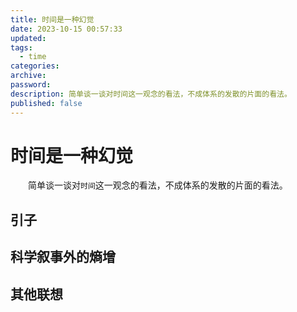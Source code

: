 ```yaml
---
title: 时间是一种幻觉
date: 2023-10-15 00:57:33
updated:
tags:
  - time
categories:
archive:
password:
description: 简单谈一谈对时间这一观念的看法，不成体系的发散的片面的看法。
published: false
---
```


# 时间是一种幻觉

&emsp;&emsp;简单谈一谈对`时间`这一观念的看法，不成体系的发散的片面的看法。

## 引子

## 科学叙事外的熵增

## 其他联想
